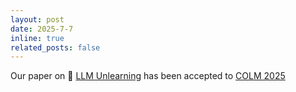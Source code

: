 ```yaml
---
layout: post
date: 2025-7-7 
inline: true
related_posts: false
---
```


Our paper on 🧹 [LLM Unlearning](https://arxiv.org/abs/2508.06595) has been accepted to [COLM 2025](https://colmweb.org/)
